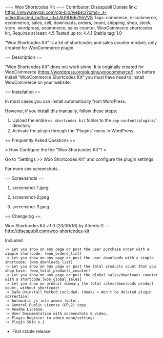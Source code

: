 === Woo Shortcodes Kit ===
Contributor: Disespubli
Donate link: https://www.paypal.com/cgi-bin/webscr?cmd=_s-xclick&hosted_button_id=LAU9U6B795VV8
Tags: commerce, e-commerce, ecommerce, sales, sell, downloads, orders, count, shipping, shop, stock, store, wordpress, ecommerce, sales counter, WooCommerce shortcodes kit, Requires at least: 4.5
Tested up to: 4.4.1
Stable tag: 1.0

"Woo Shortcodes Kit" is a kit of shortcodes and sales counter module, only created for WooCommerce plugin.

== Description ==

"Woo Shortcodes Kit" does not work alone. It is originally created for WooCommerce (https://wordpress.org/plugins/woocommerce/), so before install "WooCommerce Shortcodes Kit" you must have need to install WooCommerce on your website.

== Installation ==

In most cases you can install automatically from WordPress.

However, if you install this manually, follow these steps:

1. Upload the entire `wc shortcodes kit` folder to the `/wp-content/plugins/` directory.
2. Activate the plugin through the 'Plugins' menu in WordPress.



== Frequently Asked Questions ==

= How Configure the the "Woo Shortcodes Kit"? =

Go to "Settings >> Woo Shortcodes Kit" and configure the plugin settings.




For more see screenshots.


== Screenshots ==

1. screenshot-1.jpeg

2. screenshot-2.jpeg

3. screenshot-3.jpeg



== Changelog ==

Woo Shortcodes Kit v.1.0 (23/09/16) by Alberto G. - http://disespubli.com/woo-shortcodes-kit

Included:
	
	-> Let you show on any page or post the user purchase order with a simple shortcode: [woo_orders_list]
	-> Let you show on any page or post the user downloads with a simple shortcode: [woo_downloads_list]
	-> Let you show on any page or post the total products count that you shop have: [woo_total_products_counter]
	-> Let you show on any page or post the global sales/downloads counter with a shortcode:[woo_global_sales]
	-> Let you show on product summary the total sales/downloads product count, without shortcode!
	-> Safe Uninstall Method included. (Hooks + Won't be deleted plugin correction)
	-> Automatic js into admin footer.
	-> General Public License (GPL2) copy.
	-> Readme License.
	-> User Documentation with screenshots & video.
	-> Plugin Register in admin menu/settings
	-> Plugin Skin v.1
  
 * First stable release 

